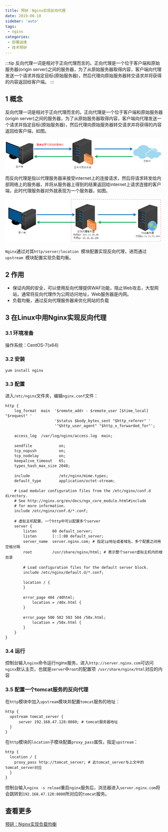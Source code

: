 ```yaml
---
title: 预研：Nginx实现反向代理
date: 2019-06-10
sidebar: 'auto'
tags:
 - nginx
categories: 
 - 部署运维
 - 技术预研
---
```


:::tip
反向代理一词是相对于正向代理而言的。正向代理是一个位于客户端和原始服务器(origin server)之间的服务器，为了从原始服务器取得内容，客户端向代理发送一个请求并指定目标(原始服务器)，然后代理向原始服务器转交请求并将获得的内容返回给客户端。
:::

<!-- more -->

## 1 概念

反向代理一词是相对于正向代理而言的。正向代理是一个位于客户端和原始服务器(origin server)之间的服务器，为了从原始服务器取得内容，客户端向代理发送一个请求并指定目标(原始服务器)，然后代理向原始服务器转交请求并将获得的内容返回给客户端，如图。

![正向代理](../images/190610-1.png)

而反向代理是指以代理服务器来接受internet上的连接请求，然后将请求转发给内部网络上的服务器，并将从服务器上得到的结果返回给internet上请求连接的客户端，此时代理服务器对外就表现为一个服务器，如图。

![反向代理](../images/190610-2.png)

`Nginx`通过对其`http/server/location `模块配置实现反向代理，进而通过`upstream `模块配置实现负载均衡。

## 2 作用

* 保证内网的安全，可以使用反向代理提供WAF功能，阻止Web攻击，大型网站，通常将反向代理作为公网访问地址，Web服务器是内网。
* 负载均衡，通过反向代理服务器来优化网站的负载

## 3 在Linux中用Nginx实现反向代理

### 3.1 环境准备

操作系统：CentOS-7(x64)

### 3.2 安装

```shell
yum install nginx
```
### 3.3 配置

进入`/etc/nginx`文件夹，编辑`nginx.conf`文件：

```shell
http {
    log_format  main  '$remote_addr - $remote_user [$time_local] "$request" '
                      '$status $body_bytes_sent "$http_referer" '
                      '"$http_user_agent" "$http_x_forwarded_for"';

    access_log  /var/log/nginx/access.log  main;

    sendfile            on;
    tcp_nopush          on;
    tcp_nodelay         on;
    keepalive_timeout   65;
    types_hash_max_size 2048;

    include             /etc/nginx/mime.types;
    default_type        application/octet-stream;

    # Load modular configuration files from the /etc/nginx/conf.d directory.
    # See http://nginx.org/en/docs/ngx_core_module.html#include
    # for more information.
    include /etc/nginx/conf.d/*.conf;

    # 虚拟主机配置，一个http中可以配置多个server
    server {
        listen       80 default_server;
        listen       [::]:80 default_server;
        server_name  server.nginx.com; # 指定ip地址或者域名，多个配置之间用空格分隔
        root         /usr/share/nginx/html; # 表示整个server虚拟主机内的根目录

        # Load configuration files for the default server block.
        include /etc/nginx/default.d/*.conf;

        location / {
        }

        error_page 404 /40html;
            location = /40x.html {
        }

        error_page 500 502 503 504 /50x.html;
            location = /50x.html {
        }
    }
}
```

### 3.4 运行

控制台输入`nginx`命令运行nginx服务，进入`http://server.nginx.com`可访问`nginx`默认主页，也就是`server`中`root`的配置项` /usr/share/nginx/html`对应的内容

### 3.5 配置一个tomcat服务的反向代理

在`http`模块中加入`upstream`模块并配置`tomcat`服务的地址：

```shell
http {
  upstream tomcat_server {
      server 192.168.47.128:8080; # tomcat服务器地址
  }
}
```

在`http`模块的`location`子模块配置`proxy_pass`属性，指定`upstream`：

```shell
http {
  location / {
    proxy_pass http://tomcat_server; # 此tomcat_server与上文中的tomcat_server对应
  }
}
```

控制台输入`nginx -s reload`重启`nginx`服务后，浏览器进入`server.nginx.com`将会跳转到`192.168.47.128:8080`所对应的`tomcat`服务。

## 查看更多

[预研：Nginx实现负载均衡](/blogs/operations/2019/0610-nginx-balance.html)
